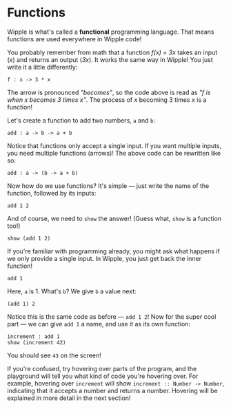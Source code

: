 # Functions

Wipple is what's called a **functional** programming language. That means functions are used everywhere in Wipple code!

You probably remember from math that a function _f(x) = 3x_ takes an input (_x_) and returns an output (_3x_). It works the same way in Wipple! You just write it a little differently:

```wipple
f : x -> 3 * x
```

The arrow is pronounced _"becomes"_, so the code above is read as _"f is when x becomes 3 times x"_. The process of _x_ becoming 3 times _x_ is a function!

Let's create a function to add two numbers, `a` and `b`:

```wipple
add : a -> b -> a + b
```

Notice that functions only accept a single input. If you want multiple inputs, you need multiple functions (arrows)! The above code can be rewritten like so:

```wipple
add : a -> (b -> a + b)
```

Now how do we use functions? It's simple — just write the name of the function, followed by its inputs:

```wipple
add 1 2
```

And of course, we need to `show` the answer! (Guess what, `show` is a function too!)

```wipple
show (add 1 2)
```

If you're familiar with programming already, you might ask what happens if we only provide a single input. In Wipple, you just get back the inner function!

```wipple
add 1
```

Here, `a` is 1. What's `b`? We give `b` a value next:

```wipple
(add 1) 2
```

Notice this is the same code as before — `add 1 2`! Now for the super cool part — we can give `add 1` a name, and use it as its own function:

```wipple
increment : add 1
show (increment 42)
```

You should see `43` on the screen!

If you're confused, try hovering over parts of the program, and the playground will tell you what kind of code you're hovering over. For example, hovering over `increment` will show `increment :: Number -> Number`, indicating that it accepts a number and returns a number. Hovering will be explained in more detail in the next section!
